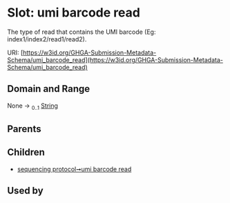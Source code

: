
# Slot: umi barcode read


The type of read that contains the UMI barcode (Eg: index1/index2/read1/read2).

URI: [https://w3id.org/GHGA-Submission-Metadata-Schema/umi_barcode_read](https://w3id.org/GHGA-Submission-Metadata-Schema/umi_barcode_read)


## Domain and Range

None &#8594;  <sub>0..1</sub> [String](types/String.md)

## Parents


## Children

 *  [sequencing protocol➞umi barcode read](sequencing_protocol_umi_barcode_read.md)

## Used by

